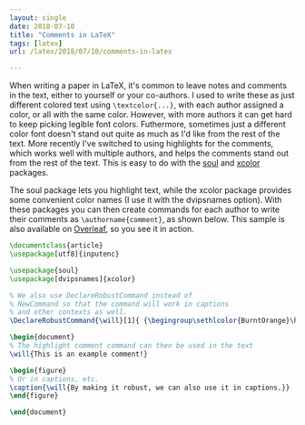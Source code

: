 ```yaml
---
layout: single
date: 2018-07-10
title: "Comments in LaTeX"
tags: [latex]
url: /latex/2018/07/10/comments-in-latex

---
```


When writing a paper in LaTeX, it's common to leave
notes and comments in the text, either to yourself
or your co-authors. I used to write these
as just different colored text using `\textcolor{...}`,
with each author assigned a color, or all with the same color.
However, with more authors
it can get hard to keep picking legible font colors.
Futhermore, sometimes just a different color font doesn't
stand out quite as much as I'd like from the rest of the text.
More recently I've switched to using highlights for
the comments, which works well with multiple authors,
and helps the comments stand out from the rest of
the text. This is easy to do with the
[soul](https://ctan.org/pkg/soul?lang=en) and
[xcolor](https://ctan.org/pkg/xcolor?lang=en) packages.

<!--more-->

The soul package lets you highlight text, while
the xcolor package provides some convenient color names
(I use it with the dvipsnames option). With these packages
you can then create commands for each author to write
their comments as `\authorname{comment}`, as shown below.
This sample is also available on
[Overleaf](https://www.overleaf.com/read/nsxknypvpfhh), so
you see it in action.

```latex
\documentclass{article}
\usepackage[utf8]{inputenc}

\usepackage{soul}
\usepackage[dvipsnames]{xcolor}

% We also use DeclareRobustCommand instead of
% NewCommand so that the command will work in captions
% and other contexts as well.
\DeclareRobustCommand{\will}[1]{ {\begingroup\sethlcolor{BurntOrange}\hl{(will:) #1}\endgroup} }

\begin{document}
% The highlight comment command can then be used in the text
\will{This is an example comment!}

\begin{figure}
% Or in captions, etc.
\caption{\will{By making it robust, we can also use it in captions.}}
\end{figure}

\end{document}

```

